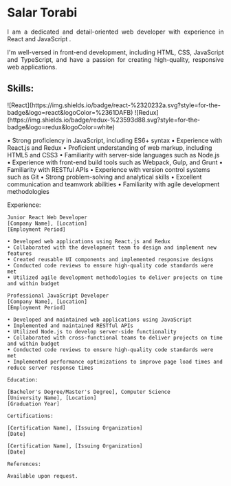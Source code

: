 <h1>Salar Torabi</h1>

<p align="justify">
    I am a dedicated and detail-oriented web developer with experience in React and JavaScript . 
</p>
<p align="justify">
    I'm well-versed in front-end development, including HTML, CSS, JavaScript and TypeScript, and have a passion for creating high-quality, responsive web applications.
</p>

<h2>
    Skills:
</h2>
![React](https://img.shields.io/badge/react-%2320232a.svg?style=for-the-badge&logo=react&logoColor=%2361DAFB) ![Redux](https://img.shields.io/badge/redux-%23593d88.svg?style=for-the-badge&logo=redux&logoColor=white)

<p> 
    • Strong proficiency in JavaScript, including ES6+ syntax
    • Experience with React.js and Redux
    • Proficient understanding of web markup, including HTML5 and CSS3
    • Familiarity with server-side languages such as Node.js
    • Experience with front-end build tools such as Webpack, Gulp, and Grunt
    • Familiarity with RESTful APIs
    • Experience with version control systems such as Git
    • Strong problem-solving and analytical skills
    • Excellent communication and teamwork abilities
    • Familiarity with agile development methodologies
</p>
<p>
    Experience:
    
    Junior React Web Developer
    [Company Name], [Location]
    [Employment Period]
    
    • Developed web applications using React.js and Redux
    • Collaborated with the development team to design and implement new features
    • Created reusable UI components and implemented responsive designs
    • Conducted code reviews to ensure high-quality code standards were met
    • Utilized agile development methodologies to deliver projects on time and within budget
    
    Professional JavaScript Developer
    [Company Name], [Location]
    [Employment Period]
    
    • Developed and maintained web applications using JavaScript
    • Implemented and maintained RESTful APIs
    • Utilized Node.js to develop server-side functionality
    • Collaborated with cross-functional teams to deliver projects on time and within budget
    • Conducted code reviews to ensure high-quality code standards were met
    • Implemented performance optimizations to improve page load times and reduce server response times
    
    Education:
    
    [Bachelor's Degree/Master's Degree], Computer Science
    [University Name], [Location]
    [Graduation Year]
    
    Certifications:
    
    [Certification Name], [Issuing Organization]
    [Date]
    
    [Certification Name], [Issuing Organization]
    [Date]
    
    References:
    
    Available upon request.
</p>
    


